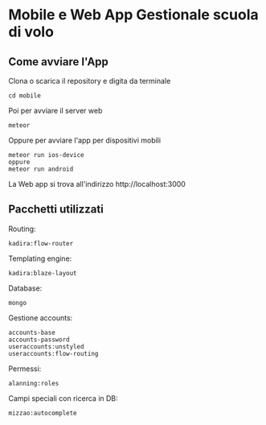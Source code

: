 # Mobile e Web App Gestionale scuola di volo


## Come avviare l'App

Clona o scarica il repository e digita da terminale

```
cd mobile
```
Poi per avviare il server web

```
meteor
```
Oppure per avviare l'app per dispositivi mobili
```
meteor run ios-device
oppure
meteor run android
```
La Web app si trova all'indirizzo http://localhost:3000 

## Pacchetti utilizzati
Routing:
```
kadira:flow-router
```
Templating engine:
```
kadira:blaze-layout
```
Database:
```
mongo
```
Gestione accounts:
```
accounts-base
accounts-password
useraccounts:unstyled 
useraccounts:flow-routing
```
Permessi:
```
alanning:roles
```
Campi speciali con ricerca in DB:
```
mizzao:autocomplete
```